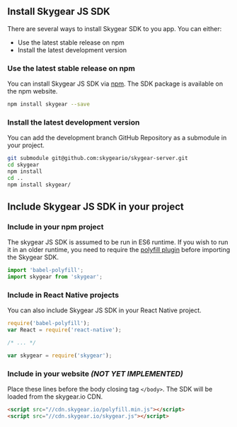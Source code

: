 <a name="install-js-sdk"></a>
## Install Skygear JS SDK

There are several ways to install Skygear SDK to you app. You can either:

* Use the latest stable release on npm
* Install the latest development version

### Use the latest stable release on npm
You can install Skygear JS SDK via [npm](https://www.npmjs.com/package/skygear). The SDK  package is available on the npm website.


``` bash
npm install skygear --save
```

### Install the latest development version

You can add the development branch GitHub Repository as a submodule in your project.

``` bash
git submodule git@github.com:skygeario/skygear-server.git
cd skygear
npm install
cd ..
npm install skygear/
```

<a name="include-js-sdk"></a>
## Include Skygear JS SDK in your project

### Include in your npm project

The skygear JS SDK is assumed to be run in ES6 runtime. If you wish to run it in an older runtime, you need to require the [polyfill plugin](https://babeljs.io/docs/usage/polyfill/) before importing the Skygear SDK.

``` js
import 'babel-polyfill';
import skygear from 'skygear';
```

### Include in React Native projects
You can also include Skygear JS SDK in your React Native project.

``` js
require('babel-polyfill');
var React = require('react-native');

/* ... */

var skygear = require('skygear');
```

### Include in your website *(NOT YET IMPLEMENTED)*
Place these lines before the body closing tag `</body>`. The SDK will be loaded from the skygear.io CDN.

``` html
<script src="//cdn.skygear.io/polyfill.min.js"></script>
<script src="//cdn.skygear.io/skygear.js"></script>
```
